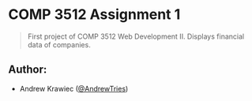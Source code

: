 # COMP 3512 Assignment 1

> First project of COMP 3512 Web Development II.
> Displays financial data of companies.

## Author:

- Andrew Krawiec ([@AndrewTries](https://github.com/AndrewTries))
